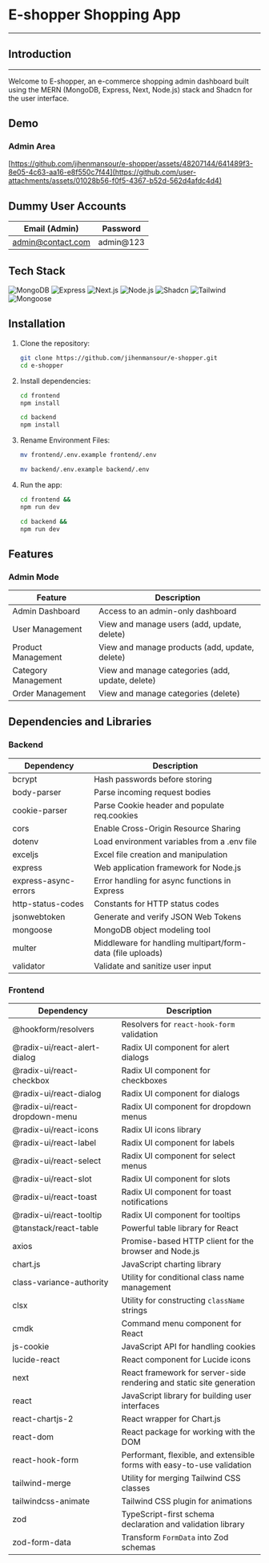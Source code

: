 # E-shopper Shopping App

---

## Introduction

---

Welcome to E-shopper, an e-commerce shopping admin dashboard built using the MERN (MongoDB, Express, Next, Node.js) stack and Shadcn for the user interface. 

## Demo

### Admin Area

[https://github.com/jihenmansour/e-shopper/assets/48207144/641489f3-8e05-4c63-aa16-e8f550c7f44](https://github.com/user-attachments/assets/01028b56-f0f5-4367-b52d-562d4afdc4d4)

## Dummy User Accounts

| Email (Admin)     | Password  |
| ----------------- | --------- |
| admin@contact.com | admin@123 |

## Tech Stack

![MongoDB](https://img.shields.io/badge/-MongoDB-green) ![Express](https://img.shields.io/badge/-Express-blue) ![Next.js](https://img.shields.io/badge/-Next.js-black) ![Node.js](https://img.shields.io/badge/-Node.js-green) ![Shadcn](https://img.shields.io/badge/-Shadcn-blue) ![Tailwind](https://img.shields.io/badge/-Tailwind-red) ![Mongoose](https://img.shields.io/badge/-Mongoose-green)

## Installation

1.  Clone the repository:
    ```bash
    git clone https://github.com/jihenmansour/e-shopper.git
    cd e-shopper
    ```
2.  Install dependencies:

    ```bash
    cd frontend
    npm install
    ```

    ```bash
    cd backend
    npm install
    ```

3.  Rename Environment Files:

    ```bash
    mv frontend/.env.example frontend/.env
    ```

    ```bash
    mv backend/.env.example backend/.env
    ```

4.  Run the app:

    ```bash
    cd frontend &&
    npm run dev
    ```

    ```bash
    cd backend &&
    npm run dev
    ```

  ## Features

### Admin Mode

| Feature                 | Description                                        |
| ----------------------- | -------------------------------------------------- |
| Admin Dashboard         | Access to an admin-only dashboard                  |
| User Management         | View and manage users (add, update, delete)        |
| Product Management      | View and manage products (add, update, delete)     |
| Category Management     | View and manage categories (add, update, delete)   |
| Order Management        | View and manage categories (delete)                |



## Dependencies and Libraries

### Backend

| Dependency              | Description                                           |
| ----------------------- | ----------------------------------------------------- |
| bcrypt                  | Hash passwords before storing                         |
| body-parser             | Parse incoming request bodies                         |
| cookie-parser           | Parse Cookie header and populate req.cookies          |
| cors                    | Enable Cross-Origin Resource Sharing                  |
| dotenv                  | Load environment variables from a .env file           |
| exceljs                 | Excel file creation and manipulation                  |
| express                 | Web application framework for Node.js                 |
| express-async-errors    | Error handling for async functions in Express         |
| http-status-codes       | Constants for HTTP status codes                       |
| jsonwebtoken            | Generate and verify JSON Web Tokens                   |
| mongoose                | MongoDB object modeling tool                          |
| multer                  | Middleware for handling multipart/form-data (file uploads) |
| validator               | Validate and sanitize user input                      |

### Frontend

| Dependency                      | Description                                           |
| ------------------------------- | ----------------------------------------------------- |
| @hookform/resolvers             | Resolvers for `react-hook-form` validation            |
| @radix-ui/react-alert-dialog    | Radix UI component for alert dialogs                  |
| @radix-ui/react-checkbox        | Radix UI component for checkboxes                     |
| @radix-ui/react-dialog          | Radix UI component for dialogs                        |
| @radix-ui/react-dropdown-menu   | Radix UI component for dropdown menus                 |
| @radix-ui/react-icons           | Radix UI icons library                                |
| @radix-ui/react-label           | Radix UI component for labels                         |
| @radix-ui/react-select          | Radix UI component for select menus                   |
| @radix-ui/react-slot            | Radix UI component for slots                          |
| @radix-ui/react-toast           | Radix UI component for toast notifications            |
| @radix-ui/react-tooltip         | Radix UI component for tooltips                       |
| @tanstack/react-table           | Powerful table library for React                      |
| axios                           | Promise-based HTTP client for the browser and Node.js |
| chart.js                        | JavaScript charting library                           |
| class-variance-authority        | Utility for conditional class name management         |
| clsx                            | Utility for constructing `className` strings          |
| cmdk                            | Command menu component for React                      |
| js-cookie                       | JavaScript API for handling cookies                   |
| lucide-react                    | React component for Lucide icons                      |
| next                            | React framework for server-side rendering and static site generation |
| react                           | JavaScript library for building user interfaces       |
| react-chartjs-2                 | React wrapper for Chart.js                            |
| react-dom                       | React package for working with the DOM                |
| react-hook-form                 | Performant, flexible, and extensible forms with easy-to-use validation |
| tailwind-merge                  | Utility for merging Tailwind CSS classes              |
| tailwindcss-animate             | Tailwind CSS plugin for animations                    |
| zod                             | TypeScript-first schema declaration and validation library |
| zod-form-data                   | Transform `FormData` into Zod schemas                 |


